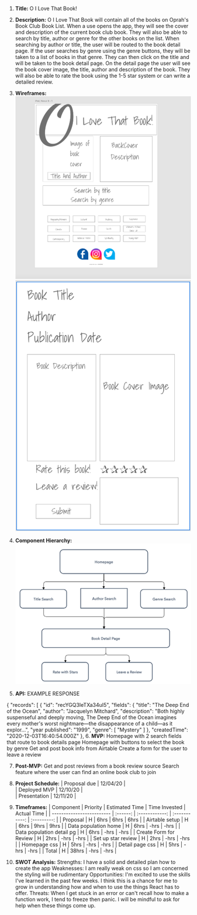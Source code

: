 
1. **Title:** O I Love That Book!
2. **Description:** O I Love That Book will contain all of the books on Oprah's Book Club Book List.  When a use opens the app, they will see the cover and description of the current book club book.  They will also be able to search by title, author or genre for the other books on the list.  When searching by author or title, the user will be routed to the book detail page.  If the user searches by genre using the genre buttons, they will be taken to a list of books in that genre.  They can then click on the title and will be taken to the book detail page.  On the detail page the user will see the book cover image, the title, author and description of the book.  They will also be able to rate the book using the 1-5 star system or can write a detailed review.
3. **Wireframes:** 
![homepage-mobile](./images/Homepage-mobile.png)
![Details-page](./images/Details-page.png)

4. **Component Hierarchy:** 
![ComponentHierarchy](./images/ComponentHierarchy.png)


5. **API:** EXAMPLE RESPONSE


{
    "records": [
        {
            "id": "recYGQ3IeTXa34uI5",
            "fields": {
                "title": "The Deep End of the Ocean",
                "author": "Jacquelyn Mitchard",
                "description": "Both highly suspenseful and deeply moving, The Deep End of the Ocean imagines every mother's worst nightmare—the disappearance of a child—as it explor...",
                "year published": "1999",
                "genre": [
                    "Mystery"
                ]
            },
            "createdTime": "2020-12-03T16:40:54.000Z"
        },
6. **MVP:** 
Homepage with 2 search fields that route to book details page
Homepage with buttons to  select the book by genre
Get and post book info from Airtable
Create a form for the user to leave a review

7. **Post-MVP:** 
Get and post reviews from a book review source
Search feature where the user can find an online book club to join

8. **Project Schedule:** 
| Proposal due              | 12/04/20 |     
| Deployed MVP              | 12/10/20 |     
| Presentation              | 12/11/20 |      

9. **Timeframes:** 
| Component                 | Priority | Estimated Time | Time Invested | Actual Time |
| ------------------------- | :------: | :------------: | :-----------: | :---------: |
| Proposal                  |    H     |      6hrs      |     6hrs      |    6hrs     |
| Airtable setup            |    H     |      6hrs      |     9hrs      |    9hrs     |
| Data population home      |    H     |      6hrs      |     -hrs      |    -hrs     |
| Data population detail pg |    H     |      6hrs      |     -hrs      |    -hrs     |
| Create Form for Review    |    H     |      2hrs      |     -hrs      |    -hrs     |
| Set up star review        |    H     |      2hrs      |     -hrs      |    -hrs     |
| Homepage css              |    H     |      5hrs      |     -hrs      |    -hrs     |
| Detail page css           |    H     |      5hrs      |     -hrs      |    -hrs     |
| Total                     |    H     |      38hrs     |     -hrs      |    -hrs     |

10. **SWOT Analysis:** 
Strengths: I have a solid and detailed plan how to create the app 
Weaknesses: I am really weak on css so I am concerned the styling will be rudimentary Opportunities: I'm excited to use the skills I've learned in the past few weeks.  I think this is a chance for me to grow in understanding how and when to use the things React has to offer.
Threats: When I get stuck in an error or can't recall how to make a function work, I tend to freeze then panic.  I will be mindful to ask for help when these things come up.
